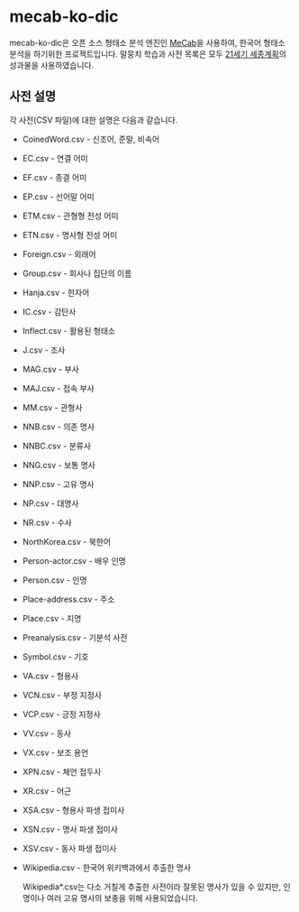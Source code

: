 # mecab-ko-dic

mecab-ko-dic은 오픈 소스 형태소 분석 엔진인 [MeCab](http://mecab.googlecode.com/svn/trunk/mecab/doc/index.html)을 사용하여, 한국어 형태소 분석을 하기위한 프로젝트입니다. 말뭉치 학습과 사전 목록은 모두 [21세기 세종계획](http://www.sejong.or.kr/)의 성과물을 사용하였습니다.

## 사전 설명

각 사전(CSV 파일)에 대한 설명은 다음과 같습니다.

  - CoinedWord.csv - 신조어, 준말, 비속어
  - EC.csv - 연결 어미
  - EF.csv - 종결 어미
  - EP.csv - 선어말 어미
  - ETM.csv - 관형형 전성 어미
  - ETN.csv - 명사형 전성 어미
  - Foreign.csv - 외래어
  - Group.csv - 회사나 집단의 이름
  - Hanja.csv - 한자어
  - IC.csv - 감탄사
  - Inflect.csv - 활용된 형태소
  - J.csv - 조사
  - MAG.csv - 부사
  - MAJ.csv - 접속 부사
  - MM.csv - 관형사
  - NNB.csv - 의존 명사
  - NNBC.csv - 분류사
  - NNG.csv - 보통 명사
  - NNP.csv - 고유 명사
  - NP.csv - 대명사
  - NR.csv - 수사
  - NorthKorea.csv - 북한어
  - Person-actor.csv - 배우 인명
  - Person.csv - 인명
  - Place-address.csv - 주소
  - Place.csv - 지명
  - Preanalysis.csv - 기분석 사전
  - Symbol.csv - 기호
  - VA.csv - 형용사
  - VCN.csv - 부정 지정사
  - VCP.csv - 긍정 지정사
  - VV.csv - 동사
  - VX.csv - 보조 용언
  - XPN.csv - 체언 접두사
  - XR.csv - 어근
  - XSA.csv - 형용사 파생 접미사
  - XSN.csv - 명사 파생 접미사
  - XSV.csv - 동사 파생 접미사
  - Wikipedia.csv - 한국어 위키백과에서 추출한 명사

    Wikipedia*.csv는 다소 거칠게 추출한 사전이라 잘못된 명사가 있을 수 있지만, 인명이나 여러 고유 명사의 보충을 위해 사용되었습니다.
